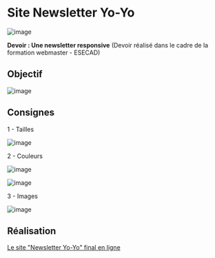 # Site Newsletter Yo-Yo

![image](https://github.com/user-attachments/assets/e6a9ea8c-bde9-4259-a5a8-bdb6c61b5728)

**Devoir : Une newsletter responsive** (Devoir réalisé dans le cadre de la formation webmaster - ESECAD)

## Objectif

![image](https://github.com/user-attachments/assets/d612748d-7fe5-4119-832f-0a6d928e82da)

## Consignes

1 - Tailles

![image](https://github.com/user-attachments/assets/e8df2214-0b3c-4315-b06f-1fb3338f1439)

2 - Couleurs

![image](https://github.com/user-attachments/assets/ea859f0a-c3db-44e7-85be-cef2fd285f78)

![image](https://github.com/user-attachments/assets/c5c84098-a885-442f-a6f4-b1e4a9059399)


3 - Images

![image](https://github.com/user-attachments/assets/56ed3c3f-82d6-4975-bef0-0c07f8f24473)

## Réalisation

[Le site "Newsletter Yo-Yo" final en ligne](https://vanessafauvet.github.io/Newsletter-YoYo/)
